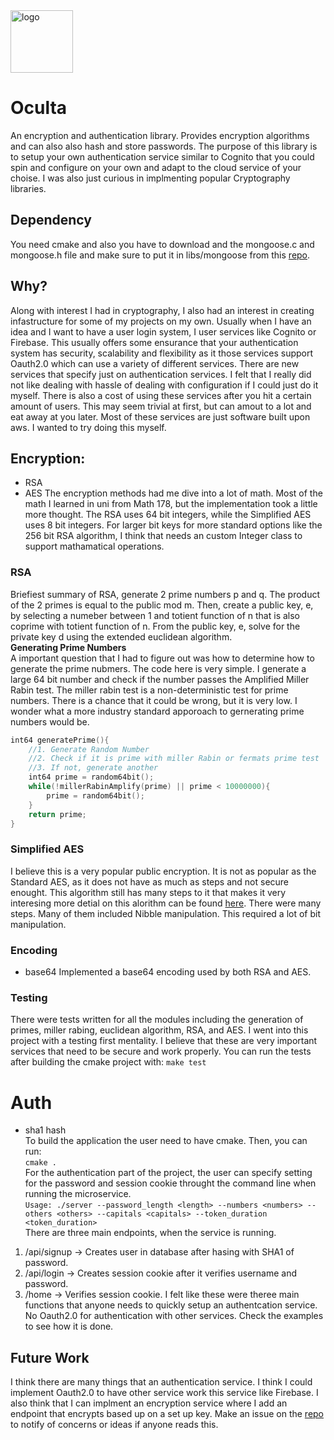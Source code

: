 <img src="https://imgur.com/HIGhzcG.png" alt="logo" width="100"/>

# Oculta
An encryption and authentication library. Provides encryption algorithms and can also also hash and store passwords. The purpose of this library is to setup your own authentication service similar to Cognito that you could spin and configure on your own and adapt to the cloud service of your choise. I was also just curious in implmenting popular Cryptography libraries.

## Dependency   
You need cmake and also you have to download and the mongoose.c and mongoose.h file and make sure to put it in libs/mongoose from this [repo](https://github.com/cesanta/mongoose/).

## Why?
Along with interest I had in cryptography, I also had an interest in creating infastructure for some of my projects on my own. Usually when I have an idea and I want to have a user login system, I user services like Cognito or Firebase. This usually offers some ensurance that your authentication system has security, scalability and flexibility as it those services support Oauth2.0 which can use a variety of different services. There are new services that specify just on authentication services. I felt that I really did not like dealing with hassle of dealing with configuration if I could just do it myself. There is also a cost of using these services after you hit a certain amount of users. This may seem trivial at first, but can amout to a lot and eat away at you later. Most of these services are just software built upon aws. I wanted to try doing this myself.

## Encryption:
- RSA
- AES
The encryption methods had me dive into a lot of math. Most of the math I learned in uni from Math 178, but the implementation took a little more thought. The RSA uses 64 bit integers, while the Simplified AES uses 8 bit integers. For larger bit keys for more standard options like the 256 bit RSA algorithm, I think that needs an custom Integer class to support mathamatical operations. 

### RSA   
Briefiest summary of RSA, generate 2 prime numbers p and q. The product of the 2 primes is equal to the public mod m. Then, create a public key, e, by selecting a numeber between 1 and totient function of n that is also coprime with totient function of n. From the public key, e, solve for the private key d using the extended euclidean algorithm.    
**Generating Prime Numbers**   
A important question that I had to figure out was how to determine how to generate the prime nubmers. The code here is very simple. I generate a large 64 bit number and check if the number passes the Amplified Miller Rabin test. The miller rabin test is a non-deterministic test for prime numbers. There is a chance that it could be wrong, but it is very low. I wonder what a more industry standard apporoach to gernerating prime numbers would be.
```Cpp
int64 generatePrime(){
	//1. Generate Random Number
	//2. Check if it is prime with miller Rabin or fermats prime test
	//3. If not, generate another
	int64 prime = random64bit();
	while(!millerRabinAmplify(prime) || prime < 10000000){
		prime = random64bit();
	}
	return prime;
}
```
### Simplified AES   
I believe this is a very popular public encryption. It is not as popular as the Standard AES, as it does not have as much as steps and not secure enought. This algorithm still has many steps to it that makes it very interesing more detial on this alorithm can be found [here](https://www.rose-hulman.edu/class/ma/holden/Archived_Courses/Math479-0304/lectures/s-aes.pdf). There were many steps. Many of them included Nibble manipulation. This required a lot of bit manipulation.

### Encoding
- base64
Implemented a base64 encoding used by both RSA and AES. 

### Testing
There were tests written for all the modules including the generation of primes, miller rabing, euclidean algorithm, RSA, and AES. I went into this project with a testing first mentality. I believe that these are very important services that need to be secure and work properly. You can run the tests after building the cmake project with:
``` make test ```

# Auth
- sha1 hash   
To build the application the user need to have cmake. Then, you can run:       
```cmake .```   
For the authentication part of the project, the user can specify setting for the password and session cookie throught the command line when running the microservice.   
``` Usage: ./server --password_length <length> --numbers <numbers> --others <others> --capitals <capitals> --token_duration <token_duration> ```   
There are three main endpoints, when the service is running.
1. /api/signup -> Creates user in database after hasing with SHA1 of password.
2. /api/login -> Creates session cookie after it verifies username and password.
3. /home -> Verifies session cookie.
I felt like these were theree main functions that anyone needs to quickly setup an authentcation service. No Oauth2.0 for authentication with other services. Check the examples to see how it is done.

## Future Work   
I think there are many things that an authentication service. I think I could implement Oauth2.0 to have other service work this service like Firebase. I also think that I can implment an encryption service where I add an endpoint that encrypts based up on a set up key.  Make an issue on the [repo](https://github.com/8coolguy/ocultacd) to notify of concerns or ideas if anyone reads this.